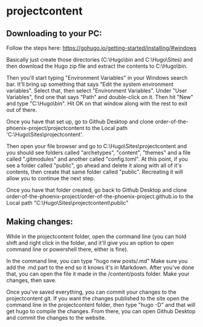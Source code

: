 # projectcontent

## Downloading to your PC:

Follow the steps here: https://gohugo.io/getting-started/installing/#windows

Basically just create those directories (C:\Hugo\bin and C:\Hugo\Sites) and then download the Hugo zip file and extract the contents to C:\Hugo\bin.

Then you'll start typing "Environment Variables" in your Windows search bar. It'll bring up something that says "Edit the system environment variables". Select that, then select "Environment Variables". Under "User Variables", find one that says "Path" and double-click on it. Then hit "New" and type "C:\Hugo\bin". Hit OK on that window along with the rest to exit out of there.


Once you have that set up, go to Github Desktop and clone order-of-the-phoenix-project/projectcontent to the Local path 'C:\Hugo\Sites\projectcontent'.

Then open your file browser and go to C:\Hugo\Sites\projectcontent and you should see folders called "archetypes", "content", "themes" and a file called ".gitmodules" and another called "config.toml". At this point, if you see a folder called "public", go ahead and delete it along with all of it's contents, then create that same folder called "public". Recreating it will allow you to continue the next step.

Once you have that folder created, go back to Github Desktop and clone order-of-the-phoenix-project/order-of-the-phoenix-project.github.io to the Local path "C:\Hugo\Sites\projectcontent\public"

## Making changes:

While in the projectcontent folder, open the command line (you can hold shift and right click in the folder, and it'll give you an option to open command line or powershell there, either is fine). 

In the command line, you can type "hugo new posts/<insertpageyouwanthere>.md" Make sure you add the .md part to the end so it knows it's in Markdown. After you've done that, you can open the file it made in the /content/posts folder. Make your changes, then save.

Once you've saved everything, you can commit your changes to the projectcontent git. If you want the changes published to the site open the command line in the projectcontent folder, then type "hugo -D" and that will get hugo to compile the changes. From there, you can open Github Desktop and commit the changes to the website.
